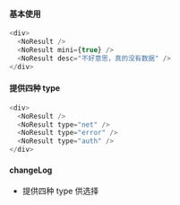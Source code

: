<!--
 * @LastEditTime: 2020-06-17 10:57:42
 * @LastEditors: jinxiaojian
-->

#### 基本使用

```js
<div>
  <NoResult />
  <NoResult mini={true} />
  <NoResult desc="不好意思，真的没有数据" />
</div>
```

#### 提供四种 type

```js
<div>
  <NoResult />
  <NoResult type="net" />
  <NoResult type="error" />
  <NoResult type="auth" />
</div>
```

#### changeLog

- 提供四种 type 供选择
